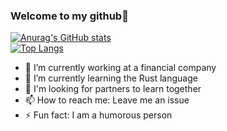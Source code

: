 ### Welcome to my github👋
[![Anurag's GitHub stats](https://github-readme-stats.vercel.app/api?username=gjmhandsome&show_icons=true&theme=radical)](https://github.com/anuraghazra/github-readme-stats)
<br>
[![Top Langs](https://github-readme-stats.vercel.app/api/top-langs/?username=gjmhandsome&layout=compact&theme=radical)](https://github.com/anuraghazra/github-readme-stats)

- 🔭 I’m currently working at a financial company
- 🌱 I’m currently learning the Rust language
- 👯 I'm looking for partners to learn together
- 📫 How to reach me: Leave me an issue
- ⚡ Fun fact: I am a humorous person
